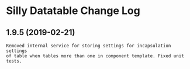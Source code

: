 # Silly Datatable Change Log

## 1.9.5 (2019-02-21)

    Removed internal service for storing settings for incapsulation settings 
    of table when tables more than one in component template. Fixed unit tests.
